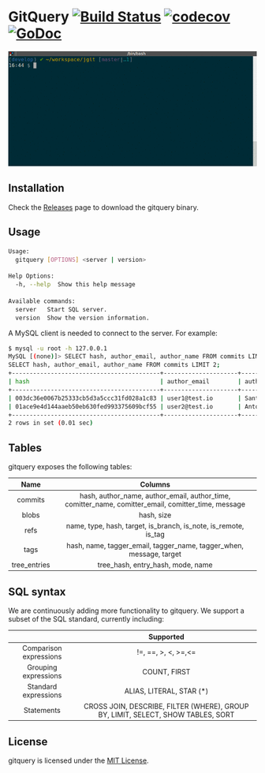 # GitQuery <a href="https://travis-ci.org/src-d/gitquery"><img alt="Build Status" src="https://travis-ci.org/src-d/gitquery.svg?branch=master" /></a> <a href="https://codecov.io/gh/src-d/gitquery"><img alt="codecov" src="https://codecov.io/gh/src-d/gitquery/branch/master/graph/badge.svg" /></a> <a href="https://godoc.org/gopkg.in/src-d/gitquery.v0"><img alt="GoDoc" src="https://godoc.org/gopkg.in/src-d/gitquery.v0?status.svg" /></a>

<div style="text-align:center"><img src ="assets/tty.gif"/></div>

## Installation

Check the [Releases](https://github.com/src-d/gitquery/releases) page to download
the gitquery binary.

## Usage

```bash
Usage:
  gitquery [OPTIONS] <server | version>

Help Options:
  -h, --help  Show this help message

Available commands:
  server   Start SQL server.
  version  Show the version information.
```

A MySQL client is needed to connect to the server. For example:

```bash
$ mysql -u root -h 127.0.0.1
MySQL [(none)]> SELECT hash, author_email, author_name FROM commits LIMIT 2;
SELECT hash, author_email, author_name FROM commits LIMIT 2;
+------------------------------------------+---------------------+-----------------------+
| hash                                     | author_email        | author_name           |
+------------------------------------------+---------------------+-----------------------+
| 003dc36e0067b25333cb5d3a5ccc31fd028a1c83 | user1@test.io       | Santiago M. Mola      |
| 01ace9e4d144aaeb50eb630fed993375609bcf55 | user2@test.io       | Antonio Navarro Perez |
+------------------------------------------+---------------------+-----------------------+
2 rows in set (0.01 sec)
```

## Tables

gitquery exposes the following tables:

|     Name     |                                               Columns                                               |
|:------------:|:---------------------------------------------------------------------------------------------------:|
|    commits   | hash, author_name, author_email, author_time, comitter_name, comitter_email, comitter_time, message |
|     blobs    | hash, size                                                                                          |
|  refs        | name, type, hash, target, is_branch, is_note, is_remote, is_tag                                     |
|     tags     | hash, name, tagger_email, tagger_name, tagger_when, message, target                                 |
| tree_entries | tree_hash, entry_hash, mode, name                                                                   |

## SQL syntax

We are continuously adding more functionality to gitquery. We support a subset of the SQL standard, currently including:

|                        |                                     Supported                                     |
|:----------------------:|:---------------------------------------------------------------------------------:|
| Comparison expressions |                                !=, ==, >, <, >=,<=                                |
|  Grouping expressions  |                                    COUNT, FIRST                                   |
|  Standard expressions  |                              ALIAS, LITERAL, STAR (*)                             |
|       Statements       | CROSS JOIN, DESCRIBE, FILTER (WHERE), GROUP BY, LIMIT, SELECT, SHOW TABLES, SORT  |

## License

gitquery is licensed under the [MIT License](/LICENSE).
